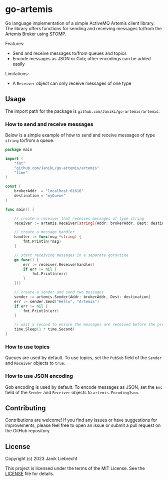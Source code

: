 # go-artemis
Go language implementation of a simple ActiveMQ Artemis client library. The library offers functions 
for sending and receiving messages to/from the Artemis Broker using STOMP.

Features:
- Send and receive messages to/from queues and topics
- Encode messages as JSON or Gob; other encodings can be added easily

Limitations:
- A `Receiver` object can only receive messages of one type

## Usage
The import path for the package is `github.com/JanikL/go-artemis/artemis`.

### How to send and receive messages
Below is a simple example of how to send and receive messages of type `string` to/from a queue.
```go
package main

import (
	"fmt"
	"github.com/JanikL/go-artemis/artemis"
	"time"
)

const (
	brokerAddr  = "localhost:61616"
	destination = "myQueue"
)

func main() {

	// create a receiver that receives messages of type string
	receiver := artemis.Receiver[string]{Addr: brokerAddr, Dest: destination}

	// create a message handler
	handler := func(msg *string) {
		fmt.Println(*msg)
	}

	// start receiving messages in a separate goroutine
	go func() {
		err := receiver.Receive(handler)
		if err != nil {
			fmt.Println(err)
		}
	}()

	// create a sender and send two messages
	sender := artemis.Sender{Addr: brokerAddr, Dest: destination}
	err := sender.Send("Hello", "Artemis")
	if err != nil {
		fmt.Println(err)
	}

	// wait a second to ensure the messages are received before the program exits
	time.Sleep(1 * time.Second)
}
```
### How to use topics
Queues are used by default. To use topics, set the `PubSub` field of the `Sender` and `Receiver` 
objects to `true`.

### How to use JSON encoding
Gob encoding is used by default. To encode messages as JSON, set the `Enc` field of the `Sender` 
and `Receiver` objects to `artemis.EncodingJson`.

## Contributing
Contributions are welcome! If you find any issues or have suggestions for improvements, please feel 
free to open an issue or submit a pull request on the GitHub repository.

## License
Copyright (c) 2023 Janik Liebrecht

This project is licensed under the terms of the MIT License. See the [LICENSE](LICENSE.txt) file for 
details.
